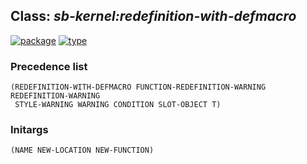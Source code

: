 ## Class: ***sb-kernel:redefinition-with-defmacro***
[![package](https://img.shields.io/badge/Package-SB--KERNEL-5f9ea0.svg?style=social&colorA=999999)](../) [![type](https://img.shields.io/badge/Type-Class-5f9ea0.svg?style=social&colorA=999999)](../#class) 
### Precedence list
```
(REDEFINITION-WITH-DEFMACRO FUNCTION-REDEFINITION-WARNING REDEFINITION-WARNING
 STYLE-WARNING WARNING CONDITION SLOT-OBJECT T)
```
### Initargs
```
(NAME NEW-LOCATION NEW-FUNCTION)
```

